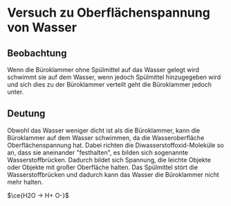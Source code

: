 # Versuch zu Oberflächenspannung von Wasser

## Beobachtung
Wenn die Büroklammer ohne Spülmittel auf das Wasser gelegt wird schwimmt sie auf dem Wasser, wenn jedoch Spülmittel hinzugegeben wird und sich dies zu der Büroklammer verteilt geht die Büroklammer jedoch unter.


## Deutung
Obwohl das Wasser weniger dicht ist als die Büroklammer, kann die Büroklammer auf dem Wasser schwimmen, da die Wasseroberfläche Oberflächenspannung hat. Dabei richten die Diwasserstoffoxid-Moleküle so an, dass sie aneinander "festhalten", es bilden sich sogenannte Wasserstoffbrücken. Dadurch bildet sich Spannung, die leichte Objekte oder Objekte mit großer Oberfläche halten.
Das Spülmittel stört die Wasserstoffbrücken und dadurch kann das Wasser die Büroklammer nicht mehr halten.

$\ce{H2O -> H+ O-}$
